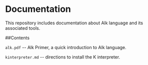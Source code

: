 # Documentation
This repository includes documentation about  Alk language and its associated tools.

##Contents

`alk.pdf` -- Alk Primer, a quick introduction to Alk language.

`kinterpreter.md` -- directions to install the K interpreter.

